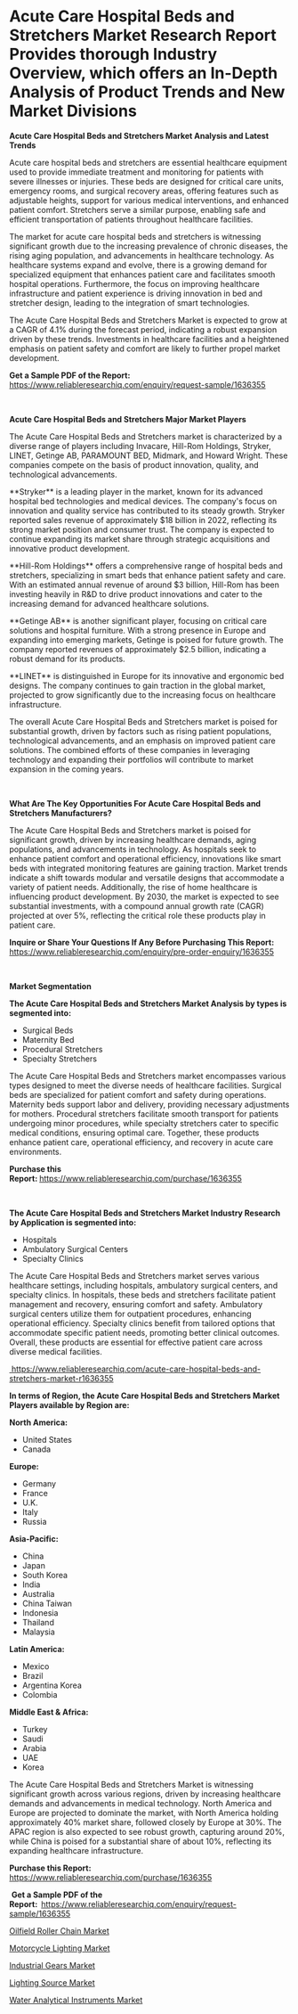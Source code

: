 <p><h1>Acute Care Hospital Beds and Stretchers Market Research Report Provides thorough Industry Overview, which offers an In-Depth Analysis of Product Trends and New Market Divisions</h1></p><p><strong>Acute Care Hospital Beds and Stretchers Market Analysis and Latest Trends</strong></p>
<p><p>Acute care hospital beds and stretchers are essential healthcare equipment used to provide immediate treatment and monitoring for patients with severe illnesses or injuries. These beds are designed for critical care units, emergency rooms, and surgical recovery areas, offering features such as adjustable heights, support for various medical interventions, and enhanced patient comfort. Stretchers serve a similar purpose, enabling safe and efficient transportation of patients throughout healthcare facilities.</p><p>The market for acute care hospital beds and stretchers is witnessing significant growth due to the increasing prevalence of chronic diseases, the rising aging population, and advancements in healthcare technology. As healthcare systems expand and evolve, there is a growing demand for specialized equipment that enhances patient care and facilitates smooth hospital operations. Furthermore, the focus on improving healthcare infrastructure and patient experience is driving innovation in bed and stretcher design, leading to the integration of smart technologies.</p><p>The Acute Care Hospital Beds and Stretchers Market is expected to grow at a CAGR of 4.1% during the forecast period, indicating a robust expansion driven by these trends. Investments in healthcare facilities and a heightened emphasis on patient safety and comfort are likely to further propel market development.</p></p>
<p><strong>Get a Sample PDF of the Report:&nbsp;</strong> <a href="https://www.reliableresearchiq.com/enquiry/request-sample/1636355?utm_campaign=1744&utm_medium=2&utm_source=Github&utm_content=ia&utm_term=18102024&utm_id=acute-care-hospital-beds-and-stretchers">https://www.reliableresearchiq.com/enquiry/request-sample/1636355</a></p>
<p>&nbsp;</p>
<p><strong>Acute Care Hospital Beds and Stretchers Major Market Players</strong></p>
<p><p>The Acute Care Hospital Beds and Stretchers market is characterized by a diverse range of players including Invacare, Hill-Rom Holdings, Stryker, LINET, Getinge AB, PARAMOUNT BED, Midmark, and Howard Wright. These companies compete on the basis of product innovation, quality, and technological advancements.</p><p>**Stryker** is a leading player in the market, known for its advanced hospital bed technologies and medical devices. The company's focus on innovation and quality service has contributed to its steady growth. Stryker reported sales revenue of approximately $18 billion in 2022, reflecting its strong market position and consumer trust. The company is expected to continue expanding its market share through strategic acquisitions and innovative product development.</p><p>**Hill-Rom Holdings** offers a comprehensive range of hospital beds and stretchers, specializing in smart beds that enhance patient safety and care. With an estimated annual revenue of around $3 billion, Hill-Rom has been investing heavily in R&D to drive product innovations and cater to the increasing demand for advanced healthcare solutions.</p><p>**Getinge AB** is another significant player, focusing on critical care solutions and hospital furniture. With a strong presence in Europe and expanding into emerging markets, Getinge is poised for future growth. The company reported revenues of approximately $2.5 billion, indicating a robust demand for its products.</p><p>**LINET** is distinguished in Europe for its innovative and ergonomic bed designs. The company continues to gain traction in the global market, projected to grow significantly due to the increasing focus on healthcare infrastructure.</p><p>The overall Acute Care Hospital Beds and Stretchers market is poised for substantial growth, driven by factors such as rising patient populations, technological advancements, and an emphasis on improved patient care solutions. The combined efforts of these companies in leveraging technology and expanding their portfolios will contribute to market expansion in the coming years.</p></p>
<p>&nbsp;</p>
<p><strong>What Are The Key Opportunities For Acute Care Hospital Beds and Stretchers Manufacturers?</strong></p>
<p><p>The Acute Care Hospital Beds and Stretchers market is poised for significant growth, driven by increasing healthcare demands, aging populations, and advancements in technology. As hospitals seek to enhance patient comfort and operational efficiency, innovations like smart beds with integrated monitoring features are gaining traction. Market trends indicate a shift towards modular and versatile designs that accommodate a variety of patient needs. Additionally, the rise of home healthcare is influencing product development. By 2030, the market is expected to see substantial investments, with a compound annual growth rate (CAGR) projected at over 5%, reflecting the critical role these products play in patient care.</p></p>
<p><strong>Inquire or Share Your Questions If Any Before Purchasing This Report:</strong> <a href="https://www.reliableresearchiq.com/enquiry/pre-order-enquiry/1636355?utm_campaign=1744&utm_medium=2&utm_source=Github&utm_content=ia&utm_term=18102024&utm_id=acute-care-hospital-beds-and-stretchers">https://www.reliableresearchiq.com/enquiry/pre-order-enquiry/1636355</a></p>
<p>&nbsp;</p>
<p><strong>Market Segmentation</strong></p>
<p><strong>The Acute Care Hospital Beds and Stretchers Market Analysis by types is segmented into:</strong></p>
<p><ul><li>Surgical Beds</li><li>Maternity Bed</li><li>Procedural Stretchers</li><li>Specialty Stretchers</li></ul></p>
<p><p>The Acute Care Hospital Beds and Stretchers market encompasses various types designed to meet the diverse needs of healthcare facilities. Surgical beds are specialized for patient comfort and safety during operations. Maternity beds support labor and delivery, providing necessary adjustments for mothers. Procedural stretchers facilitate smooth transport for patients undergoing minor procedures, while specialty stretchers cater to specific medical conditions, ensuring optimal care. Together, these products enhance patient care, operational efficiency, and recovery in acute care environments.</p></p>
<p><strong>Purchase this Report:&nbsp;</strong><a href="https://www.reliableresearchiq.com/purchase/1636355?utm_campaign=1744&utm_medium=2&utm_source=Github&utm_content=ia&utm_term=18102024&utm_id=acute-care-hospital-beds-and-stretchers">https://www.reliableresearchiq.com/purchase/1636355</a></p>
<p>&nbsp;</p>
<p><strong>The Acute Care Hospital Beds and Stretchers Market Industry Research by Application is segmented into:</strong></p>
<p><ul><li>Hospitals</li><li>Ambulatory Surgical Centers</li><li>Specialty Clinics</li></ul></p>
<p><p>The Acute Care Hospital Beds and Stretchers market serves various healthcare settings, including hospitals, ambulatory surgical centers, and specialty clinics. In hospitals, these beds and stretchers facilitate patient management and recovery, ensuring comfort and safety. Ambulatory surgical centers utilize them for outpatient procedures, enhancing operational efficiency. Specialty clinics benefit from tailored options that accommodate specific patient needs, promoting better clinical outcomes. Overall, these products are essential for effective patient care across diverse medical facilities.</p></p>
<p><a href="https://www.reliableresearchiq.com/acute-care-hospital-beds-and-stretchers-market-r1636355?utm_campaign=1744&utm_medium=2&utm_source=Github&utm_content=ia&utm_term=18102024&utm_id=acute-care-hospital-beds-and-stretchers">&nbsp;https://www.reliableresearchiq.com/acute-care-hospital-beds-and-stretchers-market-r1636355</a></p>
<p><strong>In terms of Region, the Acute Care Hospital Beds and Stretchers Market Players available by Region are:</strong></p>
<p>
    <p> <strong> North America: </strong>
        <ul>
            <li>United States</li>
            <li>Canada</li>
        </ul>
        </p> 
    <p> <strong> Europe: </strong>
        <ul>
            <li>Germany</li>
            <li>France</li>
            <li>U.K.</li>
            <li>Italy</li>
            <li>Russia</li>
        </ul>
        </p> 
    <p> <strong> Asia-Pacific: </strong>
        <ul>
            <li>China</li>
            <li>Japan</li>
            <li>South Korea</li>
            <li>India</li>
            <li>Australia</li>
            <li>China Taiwan</li>
            <li>Indonesia</li>
            <li>Thailand</li>
            <li>Malaysia</li>
        </ul>
        </p> 
    <p> <strong> Latin America: </strong>
        <ul>
            <li>Mexico</li>
            <li>Brazil</li>
            <li>Argentina Korea</li>
            <li>Colombia</li>
        </ul>
        </p> 
    <p> <strong> Middle East & Africa: </strong>
        <ul>
            <li>Turkey</li>
            <li>Saudi</li>
            <li>Arabia</li>
            <li>UAE</li>
            <li>Korea</li>
        </ul>
    </p>
    </p>
<p><p>The Acute Care Hospital Beds and Stretchers Market is witnessing significant growth across various regions, driven by increasing healthcare demands and advancements in medical technology. North America and Europe are projected to dominate the market, with North America holding approximately 40% market share, followed closely by Europe at 30%. The APAC region is also expected to see robust growth, capturing around 20%, while China is poised for a substantial share of about 10%, reflecting its expanding healthcare infrastructure.</p></p>
<p><strong>Purchase this Report: </strong><a href="https://www.reliableresearchiq.com/purchase/1636355?utm_campaign=1744&utm_medium=2&utm_source=Github&utm_content=ia&utm_term=18102024&utm_id=acute-care-hospital-beds-and-stretchers">https://www.reliableresearchiq.com/purchase/1636355</a></p>
<p>&nbsp;<strong>Get a Sample PDF of the Report:&nbsp;&nbsp;</strong><a href="https://www.reliableresearchiq.com/enquiry/request-sample/1636355?utm_campaign=1744&utm_medium=2&utm_source=Github&utm_content=ia&utm_term=18102024&utm_id=acute-care-hospital-beds-and-stretchers">https://www.reliableresearchiq.com/enquiry/request-sample/1636355</a></p>
<p><strong></strong></p>
<p><p><a href="https://www.linkedin.com/pulse/strategic-forecast-oilfield-roller-chain-market-growth-trends-yqg2f?utm_campaign=1744&utm_medium=2&utm_source=Github&utm_content=ia&utm_term=18102024&utm_id=acute-care-hospital-beds-and-stretchers">Oilfield Roller Chain Market</a></p><p><a href="https://issuu.com/reportprime-2/docs/motorcycle-lighting-market-size-203_d938027e3b281c?utm_campaign=1744&utm_medium=2&utm_source=Github&utm_content=ia&utm_term=18102024&utm_id=acute-care-hospital-beds-and-stretchers">Motorcycle Lighting Market</a></p><p><a href="https://issuu.com/reportprime-2/docs/industrial-gears-market-size-2030.p_1eb7c26fe7f41c?utm_campaign=1744&utm_medium=2&utm_source=Github&utm_content=ia&utm_term=18102024&utm_id=acute-care-hospital-beds-and-stretchers">Industrial Gears Market</a></p><p><a href="https://www.linkedin.com/pulse/lighting-source-market-report-product-type-end-use-application-jr51f?utm_campaign=1744&utm_medium=2&utm_source=Github&utm_content=ia&utm_term=18102024&utm_id=acute-care-hospital-beds-and-stretchers">Lighting Source Market</a></p><p><a href="https://www.linkedin.com/pulse/water-analytical-instruments-market-matrix-applications-t7i6e?utm_campaign=1744&utm_medium=2&utm_source=Github&utm_content=ia&utm_term=18102024&utm_id=acute-care-hospital-beds-and-stretchers">Water Analytical Instruments Market</a></p></p>